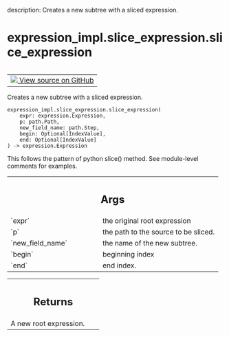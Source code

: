 description: Creates a new subtree with a sliced expression.

<div itemscope itemtype="http://developers.google.com/ReferenceObject">
<meta itemprop="name" content="expression_impl.slice_expression.slice_expression" />
<meta itemprop="path" content="Stable" />
</div>

# expression_impl.slice_expression.slice_expression

<!-- Insert buttons and diff -->

<table class="tfo-notebook-buttons tfo-api nocontent" align="left">
<td>
  <a target="_blank" href="https://github.com/google/struct2tensor/blob/master/struct2tensor/expression_impl/slice_expression.py">
    <img src="https://www.tensorflow.org/images/GitHub-Mark-32px.png" />
    View source on GitHub
  </a>
</td>
</table>



Creates a new subtree with a sliced expression.

<pre class="devsite-click-to-copy prettyprint lang-py tfo-signature-link">
<code>expression_impl.slice_expression.slice_expression(
    expr: expression.Expression,
    p: path.Path,
    new_field_name: path.Step,
    begin: Optional[IndexValue],
    end: Optional[IndexValue]
) -> expression.Expression
</code></pre>



<!-- Placeholder for "Used in" -->

This follows the pattern of python slice() method.
See module-level comments for examples.

<!-- Tabular view -->
 <table class="responsive fixed orange">
<colgroup><col width="214px"><col></colgroup>
<tr><th colspan="2"><h2 class="add-link">Args</h2></th></tr>

<tr>
<td>
`expr`
</td>
<td>
the original root expression
</td>
</tr><tr>
<td>
`p`
</td>
<td>
the path to the source to be sliced.
</td>
</tr><tr>
<td>
`new_field_name`
</td>
<td>
the name of the new subtree.
</td>
</tr><tr>
<td>
`begin`
</td>
<td>
beginning index
</td>
</tr><tr>
<td>
`end`
</td>
<td>
end index.
</td>
</tr>
</table>



<!-- Tabular view -->
 <table class="responsive fixed orange">
<colgroup><col width="214px"><col></colgroup>
<tr><th colspan="2"><h2 class="add-link">Returns</h2></th></tr>
<tr class="alt">
<td colspan="2">
A new root expression.
</td>
</tr>

</table>

